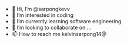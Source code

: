 - 👋 Hi, I’m @sarpongkevv
- 👀 I’m interested in coding
- 🌱 I’m currently learning software engineering
- 💞️ I’m looking to collaborate on ...
- 📫 How to reach me kelvinsarpong14@

<!---
sarpongkevv/sarpongkevv is a ✨ special ✨ repository because its `README.md` (this file) appears on your GitHub profile.
You can click the Preview link to take a look at your changes.
--->
